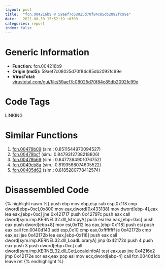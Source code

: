 ```yaml
---
layout: post
title:  "fcn.004216b9 @ 59aef7c08025d70f84c85db2092fc99e"
date:   2021-08-30 15:52:19 +0300
categories: report
index: false
---
```


# Generic Information
- **Function:** fcn.004216b9
- **Origin (md5):** 59aef7c08025d70f84c85db2092fc99e
- **VirusTotal:** [virustotal.com/gui/file/59aef7c08025d70f84c85db2092fc99e][virustotal_ref]

# Code Tags
<span class="tag" id="LINKING">LINKING</span>


# Similar Functions

1. [fcn.00479b09][similar_1_ref] (sim.: 0.8511544970094527)
2. [fcn.00479bcf][similar_2_ref] (sim.: 0.8479312738218806)
3. [fcn.00479b69][similar_3_ref] (sim.: 0.8477364901076752)
4. [fcn.0049cb8a][similar_4_ref] (sim.: 0.8193568074605522)
5. [fcn.00405d62][similar_5_ref] (sim.: 0.8185280778412574)


# Disassembled Code

{% highlight nasm %}
push ebp
mov ebp,esp
sub esp,0x118
cmp dword[ebp+0xc],0x800
mov eax,dword[0x433138]
mov dword[ebp-4],eax
lea eax,[ebp+0xc]
jne 0x421717
push 0x42797c
push eax
call dword[sym.imp.KERNEL32.dll_lstrcpyA]
push esi
lea eax,[ebp+0xc]
push eax
push dword[ebp+8]
mov esi,0x112
lea eax,[ebp-0x118]
push esi
push eax
call fcn.0040d143
add esp,0x10
cmp eax,0xffffffff
je 0x42172b
cmp eax,esi
jae 0x42172b
lea eax,[ebp-0x118]
push eax
call dword[sym.imp.KERNEL32.dll_LoadLibraryA]
jmp 0x42172d
push 4
push eax
push 3
push dword[ebp+0xc]
call dword[sym.imp.KERNEL32.dll_GetLocaleInfoA]
test eax,eax
jne 0x4216e2
jmp 0x42172e
xor eax,eax
pop esi
mov ecx,dword[ebp-4]
call fcn.0040d1cb
leave
ret
{% endhighlight %}


[similar_1_ref]: /report/fcn.00479b09@b3771987fba16f4fba07d1109ec72c76
[similar_2_ref]: /report/fcn.00479bcf@b3771987fba16f4fba07d1109ec72c76
[similar_3_ref]: /report/fcn.00479b69@b3771987fba16f4fba07d1109ec72c76
[similar_4_ref]: /report/fcn.0049cb8a@b3771987fba16f4fba07d1109ec72c76
[similar_5_ref]: /report/fcn.00405d62@1123b7aa5760238fe93045e585b8234c
[virustotal_ref]: https://www.virustotal.com/gui/file/59aef7c08025d70f84c85db2092fc99e
